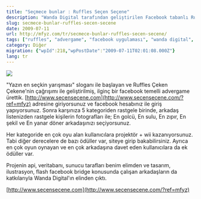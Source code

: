 ```yaml
---
title: "Seçmece bunlar : Ruffles Seçen Seçene"
description: "Wanda Digital tarafından geliştirilen Facebook tabanlı Ruffles Seçen Seçene advergame projesinin tanıtımı. Oyunda kullanıcılar arkadaşlarını oylayarak ödüller kazanıyor."
slug: secmece-bunlar-ruffles-secen-secene
date: 2009-07-11
url: http://mfyz.com/tr/secmece-bunlar-ruffles-secen-secene/
tags: ["ruffles", "advergame", "facebook uygulaması", "wanda digital", "yarışma"]
category: Diğer
migration: {"wpId":218,"wpPostDate":"2009-07-11T02:01:08.000Z"}
lang: tr
---
```


![](/images/archive/tr/2009/07/secensecene.jpg)

"Yazın en seçkin yarışması" sloganı ile başlayan ve Ruffles Çeken Çekene'nin çağrışımı ile geliştirilmiş, ilginç bir facebook temelli advergame ürettik. [http://www.secensecene.com](http://www.secensecene.com/?ref=mfyz) adresine giriyorsunuz ve facebook hesabınız ile giriş yapıyorsunuz. Sonra karşınıza 5 kategoriden rastgele birinde, arkadaş listenizden rastgele kişilerin fotografları ile; En golcü, En sulu, En zıpır, En şekil ve En yanar döner arkadaşınızı seçiyorsunuz.

Her kategoride en çok oyu alan kullanıcılara projektör + wii kazanıyorsunuz. Tabi diğer derecelere de bazı ödüller var, siteye girip bakabilirsiniz. Ayrıca en çok oyun oynayan ve en çok arkadaşına davet eden kullanıcılara da ek ödüller var.

Projenin api, veritabanı, sunucu tarafları benim elimden ve tasarım, ilustrasyon, flash facebook bridge konusunda çalışan arkadaşların da katkılarıyla Wanda Digital'ın elinden çıktı.

[http://www.secensecene.com](http://www.secensecene.com/?ref=mfyz)